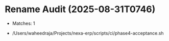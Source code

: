 # Rename Audit (2025-08-31T0746)

- Matches: 1

- /Users/waheedraja/Projects/nexa-erp/scripts/ci/phase4-acceptance.sh
